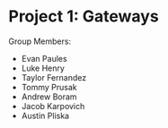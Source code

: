 # Project 1: Gateways

Group Members:
- Evan Paules
- Luke Henry
- Taylor Fernandez
- Tommy Prusak
- Andrew Boram
- Jacob Karpovich
- Austin Pliska
